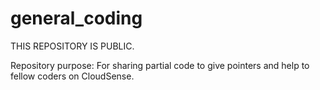 # general_coding

THIS REPOSITORY IS PUBLIC. 

Repository purpose: For sharing partial code to give pointers and help to fellow coders on CloudSense. 
